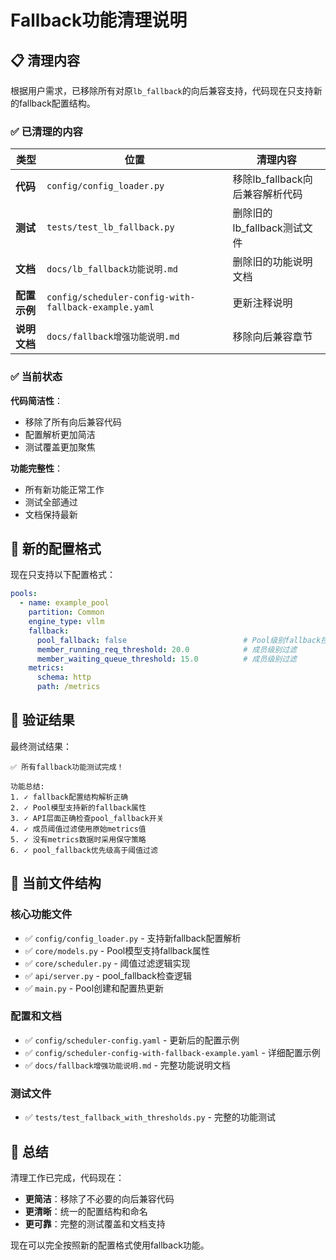 # Fallback功能清理说明

## 📋 清理内容

根据用户需求，已移除所有对原`lb_fallback`的向后兼容支持，代码现在只支持新的fallback配置结构。

### ✅ 已清理的内容

| 类型 | 位置 | 清理内容 |
|------|------|----------|
| **代码** | `config/config_loader.py` | 移除lb_fallback向后兼容解析代码 |
| **测试** | `tests/test_lb_fallback.py` | 删除旧的lb_fallback测试文件 |
| **文档** | `docs/lb_fallback功能说明.md` | 删除旧的功能说明文档 |
| **配置示例** | `config/scheduler-config-with-fallback-example.yaml` | 更新注释说明 |
| **说明文档** | `docs/fallback增强功能说明.md` | 移除向后兼容章节 |

### ✅ 当前状态

**代码简洁性**：
- 移除了所有向后兼容代码
- 配置解析更加简洁
- 测试覆盖更加聚焦

**功能完整性**：
- 所有新功能正常工作
- 测试全部通过
- 文档保持最新

## 🎯 新的配置格式

现在只支持以下配置格式：

```yaml
pools:
  - name: example_pool
    partition: Common
    engine_type: vllm
    fallback:
      pool_fallback: false                          # Pool级别fallback控制
      member_running_req_threshold: 20.0            # 成员级别过滤
      member_waiting_queue_threshold: 15.0          # 成员级别过滤
    metrics:
      schema: http
      path: /metrics
```

## 🧪 验证结果

最终测试结果：
```
✅ 所有fallback功能测试完成！

功能总结:
1. ✓ fallback配置结构解析正确
2. ✓ Pool模型支持新的fallback属性  
3. ✓ API层面正确检查pool_fallback开关
4. ✓ 成员阈值过滤使用原始metrics值
5. ✓ 没有metrics数据时采用保守策略
6. ✓ pool_fallback优先级高于阈值过滤
```

## 📁 当前文件结构

### 核心功能文件
- ✅ `config/config_loader.py` - 支持新fallback配置解析
- ✅ `core/models.py` - Pool模型支持fallback属性
- ✅ `core/scheduler.py` - 阈值过滤逻辑实现
- ✅ `api/server.py` - pool_fallback检查逻辑
- ✅ `main.py` - Pool创建和配置热更新

### 配置和文档
- ✅ `config/scheduler-config.yaml` - 更新后的配置示例
- ✅ `config/scheduler-config-with-fallback-example.yaml` - 详细配置示例
- ✅ `docs/fallback增强功能说明.md` - 完整功能说明文档

### 测试文件
- ✅ `tests/test_fallback_with_thresholds.py` - 完整的功能测试

## 🎉 总结

清理工作已完成，代码现在：
- **更简洁**：移除了不必要的向后兼容代码
- **更清晰**：统一的配置结构和命名
- **更可靠**：完整的测试覆盖和文档支持

现在可以完全按照新的配置格式使用fallback功能。 